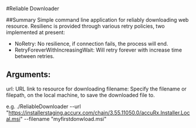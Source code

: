 ﻿#Reliable Downloader

##Summary
Simple command line application for reliably downloading web resource. Resilienc is provided through various retry policies, two implemented at present:
- NoRetry: No resilience, if connection fails, the process will end.
- RetryForeverWithIncreasingWait: Will retry forever with increase time between retries.

## Arguments:
url: URL link to resource for downloading
filename: Specify the filename or filepath, on the local machine, to save the downloaded file to.

e.g. ./ReliableDownloader --url "https://installerstaging.accurx.com/chain/3.55.11050.0/accuRx.Installer.Local.msi" --filename "myfirstdonwload.msi"
